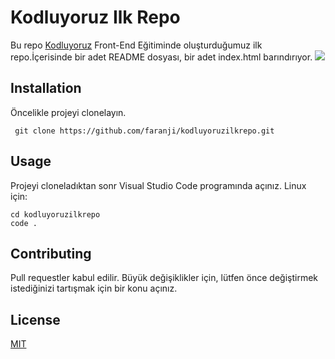 # Kodluyoruz Ilk Repo
Bu repo [Kodluyoruz](https://kodluyoruz.org) Front-End Eğitiminde oluşturduğumuz ilk repo.İçerisinde bir adet README dosyası, bir adet index.html barındırıyor.
![](github.png)
## Installation
Öncelikle projeyi clonelayın.
````
 git clone https://github.com/faranji/kodluyoruzilkrepo.git
````
## Usage
Projeyi cloneladıktan sonr Visual Studio Code programında açınız.
Linux için:
```
cd kodluyoruzilkrepo
code .
```
## Contributing
Pull requestler kabul edilir. Büyük değişiklikler için, lütfen önce değiştirmek istediğinizi tartışmak için bir konu açınız.
## License
[MIT](https://choosealicense.com/licenses/mit/)